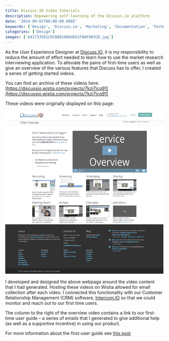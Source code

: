 ```yaml
---
title: Discuss.IO Video Tutorials
description: Empowering self-learning of the Discuss.io platform
date: '2014-09-01T00:00:00.000Z'
keywords: ['Design', 'Discuss.io', 'Marketing', 'Documentation', 'Technical Communication', 'Video', 'Web', 'Audio/Video Production']
categories: ['Design']
images: ['A417335D1CDCB802A004051F8AF983CB.jpg']
---
```


As the User Experience Designer at [Discuss.IO](https://discuss.io), it is my responsibility to reduce the amount of effort needed to learn how to use the market research interviewing application. To alleviate the pains of first-time users as well as give an overview of the various features that Discuss has to offer, I created a series of getting started videos.

You can find an archive of these videos here: [https://discussio.wistia.com/projects/7kzj7icq91](https://discussio.wistia.com/projects/7kzj7icq91)

These videos were originally displayed on this page:

![IMAGE](A417335D1CDCB802A004051F8AF983CB.jpg)

I developed and designed the above webpage around the video content that I had generated. Hosting these videos on Wistia allowed for email collection after each video. I connected this functionality with our Customer Relationship Management (CRM) software, [Intercom.IO](https://intercom.io) so that we could monitor and reach out to our first time users.

The column to the right of the overview video contains a link to our first-time user guide – a series of emails that I generated to give additional help (as well as a supportive incentive) in using our product.

For more information about the first-user guide see [this post](/portfolio/marketing-emails-discuss-io-first-time-user-guide/)

